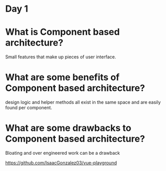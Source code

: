 # Day 1

# What is Component based architecture?
Small features that make up pieces of user interface.


# What are some benefits of Component based architecture?
design logic and helper methods all exist in the same space and are easily found per component.


# What are some drawbacks to Component based architecture?
Bloating and over engineered work can be a drawback

https://github.com/IsaacGonzalez03/vue-playground